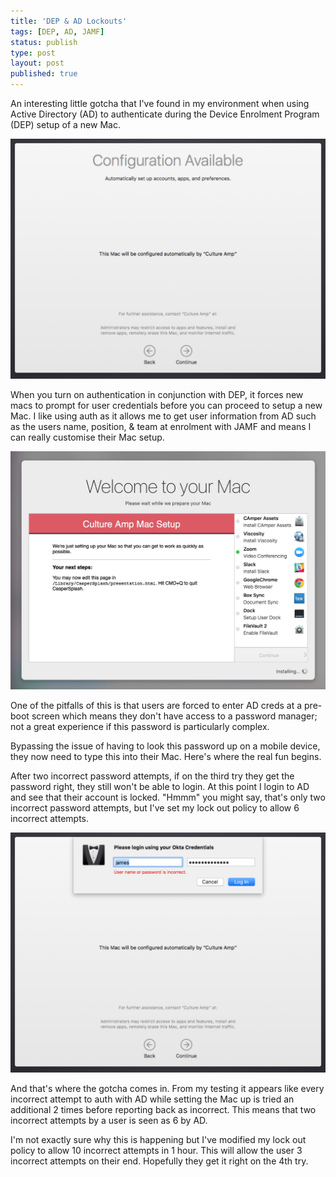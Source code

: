 ```yaml
---
title: 'DEP & AD Lockouts'
tags: [DEP, AD, JAMF]
status: publish
type: post
layout: post
published: true
---
```


An interesting little gotcha that I've found in my environment when using Active Directory (AD) to authenticate during the Device Enrolment Program (DEP) setup of a new Mac. 

![DEP](/images/DEP.jpg)

When you turn on authentication in conjunction with DEP, it forces new macs to prompt for user credentials before you can proceed to setup a new Mac. I like using auth as it allows me to get user information from AD such as the users name, position, & team at enrolment with JAMF and means I can really customise their Mac setup. 

![CasperSplash](/images/CasperSplash.jpg)

One of the pitfalls of this is that users are forced to enter AD creds at a pre-boot screen which means they don't have access to a password manager; not a great experience if this password is particularly complex. 

Bypassing the issue of having to look this password up on a mobile device, they now need to type this into their Mac. Here's where the real fun begins.

After two incorrect password attempts, if on the third try they get the password right, they still won't be able to login. At this point I login to AD and see that their account is locked. "Hmmm" you might say, that's only two incorrect password attempts, but I've set my lock out policy to allow 6 incorrect attempts. 

![AD](/images/AD.jpg)

And that's where the gotcha comes in. From my testing it appears like every incorrect attempt to auth with AD while setting the Mac up is tried an additional 2 times before reporting back as incorrect. This means that two incorrect attempts by a user is seen as 6 by AD. 

I'm not exactly sure why this is happening but I've modified my lock out policy to allow 10 incorrect attempts in 1 hour. This will allow the user 3 incorrect attempts on their end. Hopefully they get it right on the 4th try.
